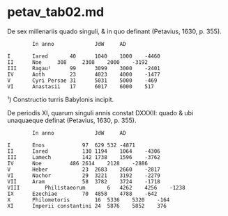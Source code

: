 # petav_tab02.md
De sex millenariis quado singuli, & in quo definant (Petavius, 1630, p. 355).
~~~					
		In anno				JdW		AD

I		Iared		40		1040	1000	-4460
II		Noe		308		2308	2000	-3192
III		Ragau¹		99		3099	3000	-2401
IV		Aoth		23		4023	4000	-1477
V		Cyri Persae	31		5031	5000	-469
VI		Anastasii	17		6017	6000	517
~~~
¹) Constructio turris Babylonis incipit.

De periodis XI, quarum singuli annis constat DXXXII: quado & ubi unaquaeque definat (Petavius, 1630, p. 355).	
~~~				
		In anno				JdW		AD

I		Enos			97	629	532	-4871
II		Iared			130	1194	1064	-4306
III		Lamech			142	1738	1596	-3762
IV		Noe			486	2614	2128	-2886
V		Heber			23	2683	2660	-2817
VI		Nachor			29	3221	3192	-2279
VII		Aram			58	3782	3724	-1718
VIII		Philistaeorum		6	4262	4256	-1238
IX		Ezechiae		70	4858	4788	-642
X		Philometoris		16	5336	5320	-164
XI		Imperii constantini	24	5876	5852	376
~~~


